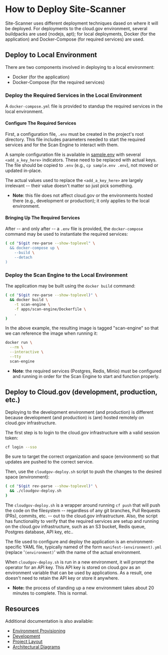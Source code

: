 # How to Deploy Site-Scanner

Site-Scanner uses different deployment techniques dased on where it will
be deployed.  For deployments to the cloud.gov environment, several
buildpacks are used (nodejs, apt); for local deployments, Docker (for
the application) and Docker-Compose (for required services) are used.

## Deploy to Local Environment

There are two components involved in deploying to a local
environment:

- Docker (for the application)
- Docker-Compose (for the required services)

### Deploy the Required Services in the Local Environment

A `docker-compose.yml` file is provided to standup the required services
in the local environment.

#### Configure The Required Services

First, a configuration file, `.env` must be created in the project's
root directory.  This file includes parameters needed to start the
required services and for the Scan Engine to interact with them.

A sample configuration file is available in [sample.env](../sample.env)
with several `<add_a_key_here>` indicators.  These need to be
replaced with actual keys.  The file should be copied to `.env` (e.g.,
`cp sample.env .env`), not moved or updated in-place.

The actual values used to replace the `<add_a_key_here>` are largely
irrelevant -- their value doesn't matter so just pick something.

- **Note**: this file does not affect cloud.gov or the environments hosted
  there (e.g., development or production); it only applies to the
  local environment.

#### Bringing Up The Required Services

After -- and only after -- a `.env` file is provided, the
`docker-compose` command may be used to instantiate the required
services:

```bash
( cd "$(git rev-parse --show-toplevel" \
  && docker-compose up \
    --build \
    --detach
)
```

### Deploy the Scan Engine to the Local Environment

The application may be built using the `docker build` command:

```bash
( cd "$(git rev-parse --show-toplevel)" \
  && docker build \
    -t scan-engine \
    -f apps/scan-engine/Dockerfile \
    .
)
```

In the above example, the resulting image is tagged "scan-engine" so
that we can reference the image when running it:

```bash
docker run \
  --rm \
  --interactive \
  --tty
  scan-engine
```

- **Note**: the required services (Postgres, Redis, Minio) must be
  configured and running in order for the Scan Engine to start and
  function properly.

## Deploy to Cloud.gov (development, production, etc.)

Deploying to the development environment (and production) is different
because development (and production) is (are) hosted remotely on
cloud.gov infrastructure.

The first step is to login to the cloud.gov infrastructure with a
valid session token:

```bash
cf login --sso
```

Be sure to target the correct organization and space (environment)
so that updates are pushed to the correct service.

Then, use the `cloudgov-deploy.sh` script to push the changes to the
desired space (environment):

```bash
( cd "$(git rev-parse --show-toplevel)" \
  && ./cloudgov-deploy.sh
)
```

The `cloudgov-deploy.sh` is a wrapper around running `cf push`
that will push the code on the filesystem -- regardless of any
git branches, Pull Requests (PRs), commits, etc. -- out to the
cloud.gov infrastructure.  Also, the script has functionality
to verify that the required services are setup and running
on the cloud.gov infrastructure, such as an S3 bucket,
Redis queue, Postgres database, API key, etc..

The file used to configure and deploy the application is an
environment-specific YAML file, typically named of the form
`manifest-(environment).yml` (replace '`(environment)`' with the name
of the actual environment.

When `cloudgov-deploy.sh` is run in a new environment, it
will prompt the operator for an API key.  This API key is stored on
cloud.gov as an environment variable that can be used by applications.
As a result, one doesn't need to retain the API key or store it
anywhere.

- **Note:** the process of standing up a new environment takes
   about 20 minutes to complete.  This is normal.

## Resources

Additional documentation is also available:

- [Environment Provisioning](environment_provisioning.md)
- [Development](development.md)
- [Project Layout](layout.md)
- [Architectural Diagrams](architecture/diagrams/images/architecture-cloud-gov.png)

